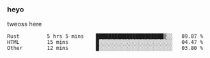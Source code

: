 ### heyo
tweoss here

<!--START_SECTION:waka-->

```text
Rust         5 hrs 5 mins    ██████████████████████▒░░   89.87 %
HTML         15 mins         █░░░░░░░░░░░░░░░░░░░░░░░░   04.47 %
Other        12 mins         █░░░░░░░░░░░░░░░░░░░░░░░░   03.80 %
```

<!--END_SECTION:waka-->

<!--
**Tweoss/tweoss** is a ✨ _special_ ✨ repository because its `README.md` (this file) appears on your GitHub profile.

Here are some ideas to get you started:

- 🔭 I’m currently working on ...
- 🌱 I’m currently learning ...
- 👯 I’m looking to collaborate on ...
- 🤔 I’m looking for help with ...
- 💬 Ask me about ...
- 📫 How to reach me: ...
- 😄 Pronouns: ...
- ⚡ Fun fact: ...
-->
